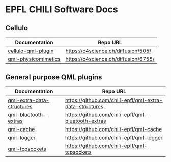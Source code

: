 EPFL CHILI Software Docs
========================

Cellulo
-------

| Documentation | Repo URL |
| ------------- | -------- |
| [cellulo-qml-plugin](doc/cellulo-qml-plugin/doc/index.html)   |  https://c4science.ch/diffusion/505/ |
| [qml-physicomimetics](doc/qml-physicomimetics/doc/index.html) |  https://c4science.ch/diffusion/6755/ |

General purpose QML plugins
---------------------------

| Documentation | Repo URL |
| ------------- | -------- |
| [qml-extra-data-structures](doc/qml-extra-data-structures/doc/index.html) | https://github.com/chili-epfl/qml-extra-data-structures |
| [qml-bluetooth-extras](doc/qml-bluetooth-extras/doc/index.html)           | https://github.com/chili-epfl/qml-bluetooth-extras |
| [qml-cache](doc/qml-cache/doc/index.html)                                 | https://github.com/chili-epfl/qml-cache |
| [qml-logger](doc/qml-logger/doc/index.html)                               | https://github.com/chili-epfl/qml-logger |
| [qml-tcpsockets](doc/qml-tcpsockets/doc/index.html)                       | https://github.com/chili-epfl/qml-tcpsockets |
